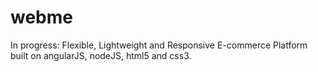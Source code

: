 webme
=====

In progress: Flexible, Lightweight and Responsive E-commerce Platform built on angularJS, nodeJS, html5 and css3.
